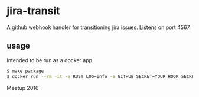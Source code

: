 # jira-transit

A github webhook handler for transitioning jira issues. Listens on port 4567.

## usage

Intended to be run as a docker app.

```bash
$ make package
$ docker run --rm -it -e RUST_LOG=info -e GITHUB_SECRET=YOUR_HOOK_SECRET meetup/jira-transit:0.1.{tag}
```

Meetup 2016
